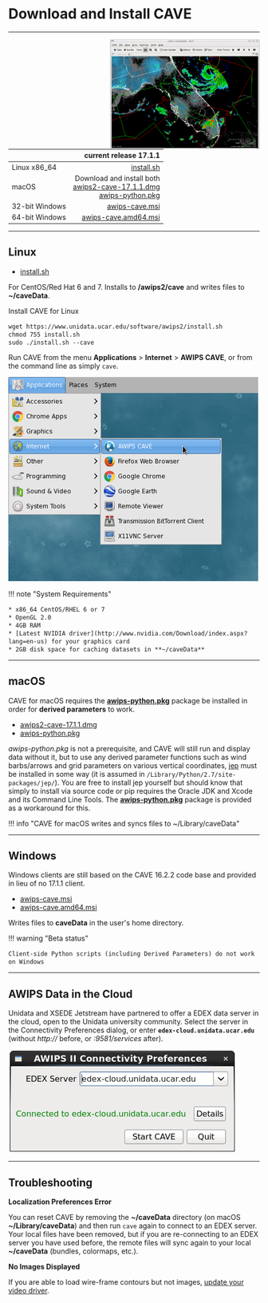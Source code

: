 # Download and Install CAVE

---

<img style="width:300px;float:right;" src="../../images/Unidata_AWIPS2_CAVE.png">



|          | current release 17.1.1                         |
|----------------|-----------------------:|
| Linux x86_64   | [install.sh <i class="fa fa-download"></i>](https://www.unidata.ucar.edu/software/awips2/install.sh)         |
| macOS	         | Download and install both<br>[awips2-cave-17.1.1.dmg <i class="fa fa-download"></i>](https://www.unidata.ucar.edu/downloads/awips2/awips2-cave-17.1.1.dmg)<br>[awips-python.pkg <i class="fa fa-download"></i>](https://www.unidata.ucar.edu/downloads/awips2/awips-python.pkg)|
| 32-bit Windows | [awips-cave.msi <i class="fa fa-download"></i>](https://www.unidata.ucar.edu/downloads/awips2/awips-cave.msi)        |
| 64-bit Windows | [awips-cave.amd64.msi <i class="fa fa-download"></i>](https://www.unidata.ucar.edu/downloads/awips2/awips-cave.amd64.msi)  |

---

## <i class="fa fa-linux"></i> Linux

* [install.sh <i class="fa fa-download"></i>](https://www.unidata.ucar.edu/software/awips2/install.sh)

For CentOS/Red Hat 6 and 7. Installs to **/awips2/cave** and writes files to **~/caveData**.

Install CAVE for Linux

	wget https://www.unidata.ucar.edu/software/awips2/install.sh
	chmod 755 install.sh
	sudo ./install.sh --cave

Run CAVE from the menu **Applications** &gt; **Internet** &gt; **AWIPS CAVE**, or from the command line as simply `cave`.

![](../images/cave_linux_menu.png)

!!! note "System Requirements"

	* x86_64 CentOS/RHEL 6 or 7
	* OpenGL 2.0
	* 4GB RAM
	* [Latest NVIDIA driver](http://www.nvidia.com/Download/index.aspx?lang=en-us) for your graphics card
	* 2GB disk space for caching datasets in **~/caveData**

---

## <i class="fa fa-apple"></i> macOS

CAVE for macOS requires the **[awips-python.pkg](https://www.unidata.ucar.edu/downloads/awips2/awips-python.pkg)** package be installed in order for **derived parameters** to work.

* [awips2-cave-17.1.1.dmg <i class="fa fa-download"></i>](https://www.unidata.ucar.edu/downloads/awips2/awips2-cave-17.1.1.dmg)
* [awips-python.pkg <i class="fa fa-download"></i>](https://www.unidata.ucar.edu/downloads/awips2/awips-python.pkg)

*awips-python.pkg* is not a prerequisite, and CAVE will still run and display data without it, but to use any derived parameter functions such as wind barbs/arrows and grid parameters on various vertical coordinates, [jep](https://github.com/mrj0/jep/) must be installed in some way (it is assumed in `/Library/Python/2.7/site-packages/jep/`).  You are free to install jep yourself but should know that simply to install via source code or pip requires the Oracle JDK and Xcode and its Command Line Tools.  The **[awips-python.pkg](https://www.unidata.ucar.edu/downloads/awips2/awips-python.pkg)** package is provided as a workaround for this.


!!! info "CAVE for macOS writes and syncs files to ~/Library/caveData"


---

## <i class="fa fa-windows"></i> Windows

Windows clients are still based on the CAVE 16.2.2 code base and provided in lieu of no 17.1.1 client.

* [awips-cave.msi <i class="fa fa-download"></i>](https://www.unidata.ucar.edu/downloads/awips2/awips-cave.msi)
* [awips-cave.amd64.msi <i class="fa fa-download"></i>](https://www.unidata.ucar.edu/downloads/awips2/awips-cave.amd64.msi)

Writes files to **caveData** in the user's home directory.

!!! warning "Beta status"

	Client-side Python scripts (including Derived Parameters) do not work on Windows
---

## AWIPS Data in the Cloud

Unidata and XSEDE Jetstream have partnered to offer a EDEX data server in the cloud, open to the Unidata university community.  Select the server in the Connectivity Preferences dialog, or enter **`edex-cloud.unidata.ucar.edu`** (without *http://* before, or *:9581/services* after).

![EDEX in the cloud](../images/boEbFSf28t.gif)

---

## Troubleshooting

**Localization Preferences Error**

You can reset CAVE by removing the **~/caveData** directory (on macOS **~/Library/caveData**) and then run `cave` again to connect to an EDEX server.  Your local files have been removed, but if you are re-connecting to an EDEX server you have used before, the remote files will sync again to your local **~/caveData** (bundles, colormaps, etc.).

**No Images Displayed**

If you are able to load wire-frame contours but not images, [update your video driver](http://www.nvidia.com/Download/index.aspx?lang=en-us). 
